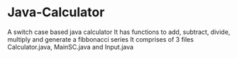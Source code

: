 # Java-Calculator
A switch case based java calculator
It has functions to add, subtract, divide, multiply and generate a fibbonacci series
It comprises of 3 files Calculator.java, MainSC.java and Input.java
